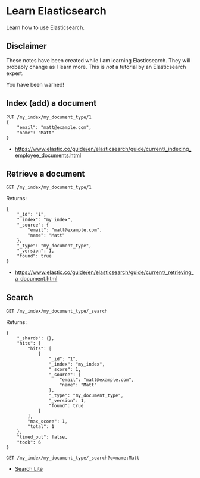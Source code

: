 # Learn Elasticsearch

Learn how to use Elasticsearch.


## Disclaimer

These notes have been created while I am learning Elasticsearch.
They will probably change as I learn more.
This is *not* a tutorial by an Elasticsearch expert.

You have been warned!


## Index (add) a document

```
PUT /my_index/my_document_type/1
{
	"email": "matt@example.com",
	"name": "Matt"
}
```

- https://www.elastic.co/guide/en/elasticsearch/guide/current/_indexing_employee_documents.html


## Retrieve a document

```
GET /my_index/my_document_type/1
```

Returns:

```
{
	"_id": "1",
	"_index": "my_index",
	"_source": {
		"email": "matt@example.com",
		"name": "Matt"
	},
	"_type": "my_document_type",
	"_version": 1,
	"found": true
}
```

- https://www.elastic.co/guide/en/elasticsearch/guide/current/_retrieving_a_document.html


## Search

```
GET /my_index/my_document_type/_search
```

Returns:

```
{
	"_shards": {},
	"hits": {
		"hits": [
			{
				"_id": "1",
				"_index": "my_index",
				"_score": 1,
				"_source": {
					"email": "matt@example.com",
					"name": "Matt"
				},
				"_type": "my_document_type",
				"_version": 1,
				"found": true
			}
		],
		"max_score": 1,
		"total": 1
	},
	"timed_out": false,
	"took": 6
}
```

```
GET /my_index/my_document_type/_search?q=name:Matt
```

- [Search Lite](https://www.elastic.co/guide/en/elasticsearch/guide/current/_search_lite.html)
